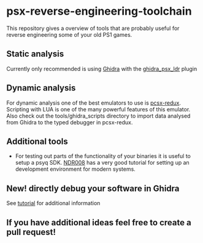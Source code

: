 # psx-reverse-engineering-toolchain
This repository gives a overview of tools that are probably useful for reverse engineering some of your old PS1 games.

## Static analysis
Currently only recommended is using [Ghidra](https://github.com/NationalSecurityAgency/ghidra) with the [ghidra_psx_ldr](https://github.com/lab313ru/ghidra_psx_ldr) plugin

## Dynamic analysis
For dynamic analysis one of the best emulators to use is [pcsx-redux](https://github.com/grumpycoders/pcsx-redux). Scripting with LUA is one of the many powerful features of this emulator. Also check out the tools/ghidra_scripts directory to import data analysed from Ghidra to the typed debugger in pcsx-redux.

## Additional tools
- For testing out parts of the functionality of your binaries it is useful to setup a psyq SDK. [NDR008](https://github.com/NDR008/VSCodePSX) has a very good tutorial for setting up an development environment for modern systems.

## New! directly debug your software in Ghidra
See [tutorial](https://pcsx-redux.consoledev.net/Debugging/ghidra/) for additional information

## If you have additional ideas feel free to create a pull request!